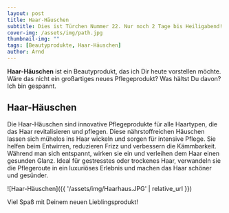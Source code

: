 ```yaml
---
layout: post
title: Haar-Häuschen
subtitle: Dies ist Türchen Nummer 22. Nur noch 2 Tage bis Heiligabend!
cover-img: /assets/img/path.jpg
thumbnail-img: ""
tags: [Beautyprodukte, Haar-Häuschen]
author: Arnd
---
```


**Haar-Häuschen** ist ein Beautyprodukt, das ich Dir heute vorstellen möchte. Wäre das nicht ein großartiges neues Pflegeprodukt? Was hältst Du davon? Ich bin gespannt. 

## Haar-Häuschen

Die Haar-Häuschen sind innovative Pflegeprodukte für alle Haartypen, die das Haar revitalisieren und pflegen. Diese nährstoffreichen Häuschen lassen sich mühelos ins Haar wickeln und sorgen für intensive Pflege. Sie helfen beim Entwirren, reduzieren Frizz und verbessern die Kämmbarkeit. Während man sich entspannt, wirken sie ein und verleihen dem Haar einen gesunden Glanz. Ideal für gestresstes oder trockenes Haar, verwandeln sie die Pflegeroute in ein luxuriöses Erlebnis und machen das Haar schöner und gesünder.



![Haar-Häuschen]({{ '/assets/img/Haarhaus.JPG' | relative_url }})

Viel Spaß mit Deinem neuen Lieblingsprodukt!